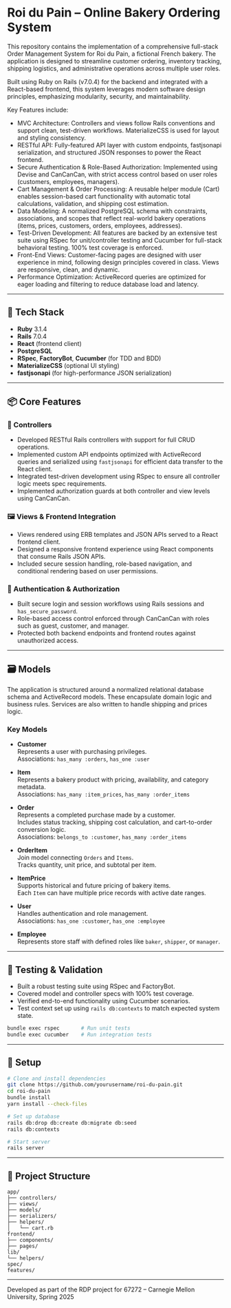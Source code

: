 
# Roi du Pain – Online Bakery Ordering System

This repository contains the implementation of a comprehensive full-stack Order Management System for Roi du Pain, a fictional French bakery. The application is designed to streamline customer ordering, inventory tracking, shipping logistics, and administrative operations across multiple user roles.

Built using Ruby on Rails (v7.0.4) for the backend and integrated with a React-based frontend, this system leverages modern software design principles, emphasizing modularity, security, and maintainability.

Key Features include:
- MVC Architecture: Controllers and views follow Rails conventions and support clean, test-driven workflows. MaterializeCSS is used for layout and styling consistency.
- RESTful API: Fully-featured API layer with custom endpoints, fastjsonapi serialization, and structured JSON responses to power the React frontend.
- Secure Authentication & Role-Based Authorization: Implemented using Devise and CanCanCan, with strict access control based on user roles (customers, employees, managers).
- Cart Management & Order Processing: A reusable helper module (Cart) enables session-based cart functionality with automatic total calculations, validation, and shipping cost estimation.
- Data Modeling: A normalized PostgreSQL schema with constraints, associations, and scopes that reflect real-world bakery operations (items, prices, customers, orders, employees, addresses).
- Test-Driven Development: All features are backed by an extensive test suite using RSpec for unit/controller testing and Cucumber for full-stack behavioral testing. 100% test coverage is enforced.
- Front-End Views: Customer-facing pages are designed with user experience in mind, following design principles covered in class. Views are responsive, clean, and dynamic.
- Performance Optimization: ActiveRecord queries are optimized for eager loading and filtering to reduce database load and latency.

---

## 🧰 Tech Stack

- **Ruby** 3.1.4  
- **Rails** 7.0.4  
- **React** (frontend client)
- **PostgreSQL**  
- **RSpec**, **FactoryBot**, **Cucumber** (for TDD and BDD)  
- **MaterializeCSS** (optional UI styling)
- **fastjsonapi** (for high-performance JSON serialization)

---

## 📦 Core Features

### 🔁 Controllers

- Developed RESTful Rails controllers with support for full CRUD operations.
- Implemented custom API endpoints optimized with ActiveRecord queries and serialized using `fastjsonapi` for efficient data transfer to the React client.
- Integrated test-driven development using RSpec to ensure all controller logic meets spec requirements.
- Implemented authorization guards at both controller and view levels using CanCanCan.

### 🖼️ Views & Frontend Integration

- Views rendered using ERB templates and JSON APIs served to a React frontend client.
- Designed a responsive frontend experience using React components that consume Rails JSON APIs.
- Included secure session handling, role-based navigation, and conditional rendering based on user permissions.

### 🔐 Authentication & Authorization

- Built secure login and session workflows using Rails sessions and `has_secure_password`.
- Role-based access control enforced through CanCanCan with roles such as guest, customer, and manager.
- Protected both backend endpoints and frontend routes against unauthorized access.

---

## 🗃️ Models

The application is structured around a normalized relational database schema and ActiveRecord models. These encapsulate domain logic and business rules. Services are also written to handle shipping and prices logic.

### Key Models

- **Customer**  
  Represents a user with purchasing privileges.  
  Associations: `has_many :orders`, `has_one :user`

- **Item**  
  Represents a bakery product with pricing, availability, and category metadata.  
  Associations: `has_many :item_prices`, `has_many :order_items`

- **Order**  
  Represents a completed purchase made by a customer.  
  Includes status tracking, shipping cost calculation, and cart-to-order conversion logic.  
  Associations: `belongs_to :customer`, `has_many :order_items`

- **OrderItem**  
  Join model connecting `Orders` and `Items`.  
  Tracks quantity, unit price, and subtotal per item.

- **ItemPrice**  
  Supports historical and future pricing of bakery items.  
  Each `Item` can have multiple price records with active date ranges.

- **User**  
  Handles authentication and role management.  
  Associations: `has_one :customer`, `has_one :employee`

- **Employee**  
  Represents store staff with defined roles like `baker`, `shipper`, or `manager`.

---

## 🧪 Testing & Validation

- Built a robust testing suite using RSpec and FactoryBot.
- Covered model and controller specs with 100% test coverage.
- Verified end-to-end functionality using Cucumber scenarios.
- Test context set up using `rails db:contexts` to match expected system state.

```bash
bundle exec rspec       # Run unit tests
bundle exec cucumber    # Run integration tests
```

---

## 🚀 Setup

```bash
# Clone and install dependencies
git clone https://github.com/yourusername/roi-du-pain.git
cd roi-du-pain
bundle install
yarn install --check-files

# Set up database
rails db:drop db:create db:migrate db:seed
rails db:contexts

# Start server
rails server
```

---

## 📁 Project Structure

```
app/
├── controllers/
├── views/
├── models/
├── serializers/
├── helpers/
│   └── cart.rb
frontend/
├── components/
├── pages/
lib/
└── helpers/
spec/
features/
```

---

Developed as part of the RDP project for 67272 – Carnegie Mellon University, Spring 2025  
